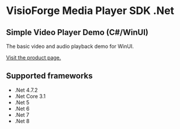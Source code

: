 ﻿# VisioForge Media Player SDK .Net

## Simple Video Player Demo (C#/WinUI)

The basic video and audio playback demo for WinUI.

[Visit the product page.](https://www.visioforge.com/media-player-sdk-net)

## Supported frameworks

* .Net 4.7.2
* .Net Core 3.1
* .Net 5
* .Net 6
* .Net 7
* .Net 8
